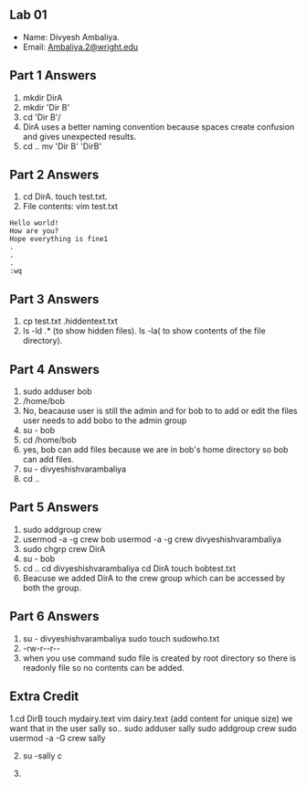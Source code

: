 ## Lab 01

- Name: Divyesh Ambaliya.
- Email: Ambaliya.2@wright.edu

## Part 1 Answers

1. mkdir DirA
2. mkdir 'Dir B'
3. cd 'Dir B'/
4. DirA uses a better naming convention because spaces create confusion and gives unexpected results.
5. cd ..
   mv 'Dir B' 'DirB'
## Part 2 Answers

1. cd DirA.
   touch test.txt.
2. File contents: vim test.txt
               
                  

```
Hello world!
How are you?
Hope everything is fine1
.
.
.
:wq
```

## Part 3 Answers

1. cp test.txt .hiddentext.txt
2. ls -ld .* (to show hidden files).
    ls -la( to show contents of the file directory).

## Part 4 Answers

1. sudo adduser bob
2. /home/bob
3. No, beacause user is still the admin and for bob to to add or edit the files user needs to add bobo to the admin group 
4. su - bob
5. cd /home/bob
6. yes, bob can add files because we are in bob's home directory so bob can add files.
7. su - divyeshishvarambaliya
8. cd ..


## Part 5 Answers

1. sudo addgroup crew
2. usermod -a -g crew bob
   usermod -a -g crew divyeshishvarambaliya
3. sudo chgrp crew DirA
4. su - bob
5. cd ..
   cd divyeshishvarambaliya
   cd DirA 
   touch bobtest.txt
 6. Beacuse we added DirA to the crew group which can be accessed by both the group.



## Part 6 Answers

1. su - divyeshishvarambaliya
   sudo touch sudowho.txt
2. -rw-r--r--
3. when you use command sudo file is created by root directory so there is readonly file so no contents can be added.   


## Extra Credit

1.cd DirB
  touch mydairy.text
  vim dairy.text (add content for unique size)
  we want that in the user sally so..
  sudo adduser sally
  sudo addgroup crew
  sudo usermod -a -G crew sally
   
 

2. su -sally
   c
   
3.
